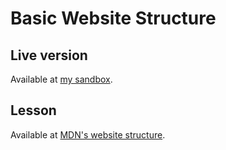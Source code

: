 # Basic Website Structure

## Live version
Available at [my sandbox](https://codesandbox.io/s/basic-html-websites-structure-8bxub3).

## Lesson
Available at [MDN's website structure](https://developer.mozilla.org/en-US/docs/Learn/HTML/Introduction_to_HTML/Document_and_website_structure).